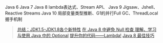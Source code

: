 Java 6
Java 7
Java 8	lambda表达式、Stream API、
Java 9	Jigsaw、Jshell、Reactive Streams
Java 10	局部变量类型推断、G1的并行Full GC、ThreadLocal握手机制

> [总结：JDK1.5-JDK1.8各个新特性](https://my.oschina.net/zhuqingbo0501/blog/1784693)
> [在 Java 8 中避免 Null 检查 ](https://www.oschina.net/translate/avoid-null-checks-in-java)
> [理解、学习与使用 Java 中的 Optional](https://www.oschina.net/translate/understanding-accepting-and-leveraging-optional-in)
> [提升你的代码——Lambda!](https://blog.csdn.net/u013256816/article/details/79514681)
> [Java 8 最佳技巧](http://coyee.com/article/10666-java-8-top-tips)